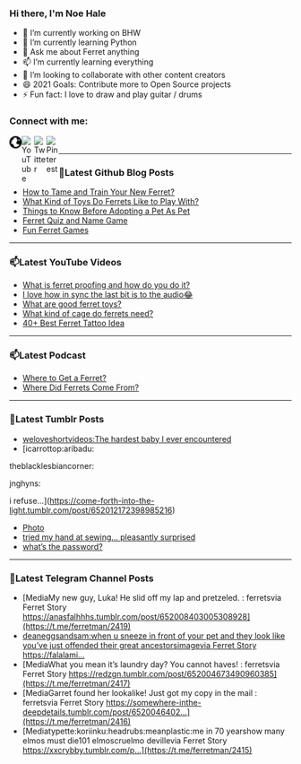 ### Hi there, I'm Noe Hale

- 🔭 I’m currently working on BHW
- 🌱 I’m currently learning Python
- 💬 Ask me about Ferret anything
- 📫 I’m currently learning everything
- 🔭 I’m looking to collaborate with other content creators
- 😄 2021 Goals: Contribute more to Open Source projects
- ⚡ Fun fact: I love to draw and play guitar / drums

### Connect with me:

[<img align="left" alt="ferretvoice.com" width="22px" src="https://raw.githubusercontent.com/iconic/open-iconic/master/svg/globe.svg" />](https://ferretvoice.com)
[<img align="left" alt="YouTube" width="22px" src="https://cdn.jsdelivr.net/npm/simple-icons@v3/icons/youtube.svg" />](https://www.youtube.com/channel/UCk665XTfaMLVwFVWUmgnDiw)
[<img align="left" alt="Twitter" width="22px" src="https://cdn.jsdelivr.net/npm/simple-icons@v3/icons/twitter.svg" />](https://twitter.com/voiceferret)
[<img align="left" alt="Pinterest" width="22px" src="https://cdn.jsdelivr.net/npm/simple-icons@v3/icons/pinterest.svg" />](https://www.pinterest.com/voiceferret/)

<br />

---
### 🔭Latest Github Blog Posts
<!-- GITHUB:START -->
- [How to Tame and Train Your New Ferret?](http://noehale.github.io/how-to-tame-and-train-your-new-ferret/)
- [What Kind of Toys Do Ferrets Like to Play With?](http://noehale.github.io/what-kind-of-toys-do-ferrets-like-to-play-with/)
- [Things to Know Before Adopting a Pet As Pet](http://noehale.github.io/things-to-know-before-adopting-a-pet-as-pet/)
- [Ferret Quiz and Name Game](http://noehale.github.io/ferret-quiz/)
- [Fun Ferret Games](http://noehale.github.io/fun-ferret-games/)
<!-- GITHUB:END -->
---
### 📫Latest YouTube Videos

<!-- YOUTUBE:START -->
- [What is ferret proofing and how do you do it?](https://www.youtube.com/watch?v=81Syh_DJBQQ)
- [I love how in sync the last bit is to the audio😂](https://www.youtube.com/watch?v=WHBeGHwSlGY)
- [What are good ferret toys?](https://www.youtube.com/watch?v=tPxRilBzc0s)
- [What kind of cage do ferrets need?](https://www.youtube.com/watch?v=xzz6hC3sR5A)
- [40+ Best Ferret Tattoo Idea](https://www.youtube.com/watch?v=KIKqduR6Xcs)
<!-- YOUTUBE:END -->

---
### 📫Latest Podcast

<!-- PODCAST:START -->
- [Where to Get a Ferret?](https://anchor.fm/ferretvoice/episodes/Where-to-Get-a-Ferret-erurfu)
- [Where Did Ferrets Come From?](https://anchor.fm/ferretvoice/episodes/Where-Did-Ferrets-Come-From-eruq8g)
<!-- PODCAST:END -->
---
### 📝Latest Tumblr Posts

<!-- TUMBLR:START -->
- [weloveshortvideos:The hardest baby I ever encountered](https://come-forth-into-the-light.tumblr.com/post/652034791045300224)
- [icarrottop:aribadu:

theblacklesbiancorner:

jnghyns:

i refuse...](https://come-forth-into-the-light.tumblr.com/post/652012172398985216)
- [Photo](https://come-forth-into-the-light.tumblr.com/post/651989521636999168)
- [tried my hand at sewing… pleasantly surprised](https://come-forth-into-the-light.tumblr.com/post/647980599933648896)
- [what’s the password?](https://come-forth-into-the-light.tumblr.com/post/647935285514125312)
<!-- TUMBLR:END -->
---
### 📝Latest Telegram Channel Posts

<!-- TELEGRAM:START -->
- [MediaMy new guy, Luka! He slid off my lap and pretzeled. : ferretsvia Ferret Story https://anasfalhhhs.tumblr.com/post/652008403005308928](https://t.me/ferretman/2419)
- [deaneggsandsam:when u sneeze in front of your pet and they look like you’ve just offended their great ancestorsimagevia Ferret Story https://falalami...](https://t.me/ferretman/2418)
- [MediaWhat you mean it’s laundry day? You cannot haves! : ferretsvia Ferret Story https://redzgn.tumblr.com/post/652004673490960385](https://t.me/ferretman/2417)
- [MediaGarret found her lookalike! Just got my copy in the mail : ferretsvia Ferret Story https://somewhere-inthe-deepdetails.tumblr.com/post/6520046402...](https://t.me/ferretman/2416)
- [Mediatypette:koriinku:headrubs:meanplastic:me in 70 yearshow many elmos must die101 elmoscruelmo devillevia Ferret Story https://xxcrybby.tumblr.com/p...](https://t.me/ferretman/2415)
<!-- TELEGRAM:END -->
